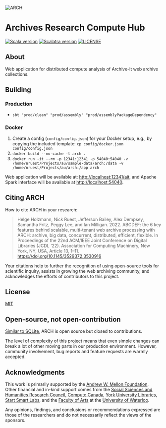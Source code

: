 ![ARCH](https://user-images.githubusercontent.com/218561/163210935-fba83e09-56f5-486d-a13f-368a63a66b82.png)

# Archives Research Compute Hub

[![Scala version](https://img.shields.io/badge/Scala%20version-2.12.8-blue)](https://scala-lang.org/)
[![Scalatra version](https://img.shields.io/badge/Scalatra%20version-2.5.4-blue)](https://scalatra.org/)
[![LICENSE](https://img.shields.io/badge/license-MIT-blue.svg?style=flat-square)](./LICENSE)

## About

Web application for distributed compute analysis of Archive-It web archive collections.

## Building

### Production

* `sbt "prod/clean" "prod/assembly" "prod/assemblyPackageDependency"`

### Docker

1. Create a config (`config/config.json`) for your Docker setup, e.g., by copying the included template: `cp config/docker.json config/config.json`
2. `docker build --no-cache -t arch .`
3. `docker run -it --rm -p 12341:12341 -p 54040:54040 -v /home/nruest/Projects/au/sample-data/arch:/data -v /home/nruest/Projects/au/arch:/app arch`

Web application will be available at: [http://localhost:12341/ait](http://localhost:12341/ait), and Apache Spark interface will be available at [http://localhost:54040](http://localhost:54040).

## Citing ARCH

How to cite ARCH in your research:

> Helge Holzmann, Nick Ruest, Jefferson Bailey, Alex Dempsey, Samantha Fritz, Peggy Lee, and Ian Milligan. 2022. ABCDEF: the 6 key features behind scalable, multi-tenant web archive processing with ARCH: archive, big data, concurrent, distributed, efficient, flexible. In Proceedings of the 22nd ACM/IEEE Joint Conference on Digital Libraries (JCDL '22). Association for Computing Machinery, New York, NY, USA, Article 13, 1–11. https://doi.org/10.1145/3529372.3530916

Your citations help to further the recognition of using open-source tools for scientific inquiry, assists in growing the web archiving community, and acknowledges the efforts of contributors to this project.

## License

[MIT](/LICENSE)

## Open-source, not open-contribution

[Similar to SQLite](https://www.sqlite.org/copyright.html), ARCH is open source but closed to contributions.

The level of complexity of this project means that even simple changes can break a lot of other moving parts in our production environment. However, community involvement, bug reports and feature requests are warmly accepted.

## Acknowledgments

This work is primarily supported by the [Andrew W. Mellon Foundation](https://mellon.org/). Other financial and in-kind support comes from the [Social Sciences and Humanities Research Council](http://www.sshrc-crsh.gc.ca/), [Compute Canada](https://www.computecanada.ca/), [York University Libraries](https://www.library.yorku.ca/web/), [Start Smart Labs](http://www.startsmartlabs.com/), and the [Faculty of Arts](https://uwaterloo.ca/arts/) at the [University of Waterloo](https://uwaterloo.ca/).

Any opinions, findings, and conclusions or recommendations expressed are those of the researchers and do not necessarily reflect the views of the sponsors.
